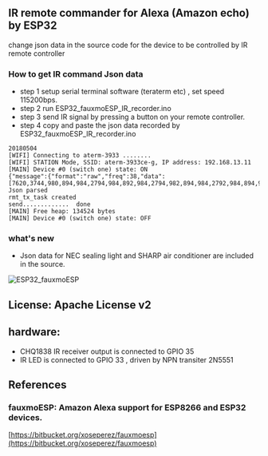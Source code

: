 ## IR remote commander for Alexa (Amazon echo) by ESP32
 change json data in the source code for the device to be controlled by IR remote controller
### How to get IR command Json data 
- step 1 setup serial terminal software (teraterm etc) , set speed 115200bps.
- step 2 run ESP32_fauxmoESP_IR_recorder.ino
- step 3 send IR signal by pressing a button on your remote controller.
- step 4 copy and paste the json data recorded by ESP32_fauxmoESP_IR_recorder.ino

```ESP32_fauxmoESP_IR_sender
20180504
[WIFI] Connecting to aterm-3933 ........
[WIFI] STATION Mode, SSID: aterm-3933ce-g, IP address: 192.168.13.11
[MAIN] Device #0 (switch one) state: ON
{"message":{"format":"raw","freq":38,"data":[7620,3744,980,894,984,2794,984,892,984,2794,982,894,984,2792,984,894,984,2792,984,894,984,2794,982,894,984,2794,982,2792,982,894,986,2792,982,894,986,2794,980,2792,982,2794,982,2794,982,894,984,894,984,2794,982,2792,982,894,986,894,984,894,984,894,986,2790,984,894,984,894,984,896,984,2794,982,2792,984,2790,984,894,984,894,984,894,984,894,986,894,984,2792,984,894,984,894,984,894,984,2794,984,892,984,894,986,892,984,896,984,2794,982,894,984,894,984,894,986,2786,986,894,984,894,986,894,984,894,984,894,986,892,986,894,984,894,986,892,984,894,986,892,986,894,984,894,984,2794,982,894,986,892,986,892,986,894,984,894,986,892,986,894,984,894,984,894,984,894,986,892,986,2792,984,894,982,896,984,894,984,894,984,896,984,894,984,894,984,894,984,896,986,892,984,2792,984,894,984,2792,984,2790,984,2792,984,2794,982,2790,984,894,986,892,986,894,984,894,984,894,984,894,984,896,984,0]},"hostname":"IRKitD2A4","deviceid":"XXXXXXXX"}
Json parsed
rmt_tx_task created
send.............  done
[MAIN] Free heap: 134524 bytes
[MAIN] Device #0 (switch one) state: OFF
```

### what's new
- Json data for NEC sealing light and SHARP air conditioner are included in the source.

![ESP32_fauxmoESP](https://github.com/coniferconifer/ESP32_fauxmoESP_IR/blob/master/fauxmoESP.jpg)

## License: Apache License v2

## hardware: 
- CHQ1838 IR receiver output is connected to GPIO 35
- IR LED is connected to GPIO 33 , driven by NPN transiter 2N5551
  
## References

### fauxmoESP: Amazon Alexa support for ESP8266 and ESP32 devices.  
  [https://bitbucket.org/xoseperez/fauxmoesp](https://bitbucket.org/xoseperez/fauxmoesp)
